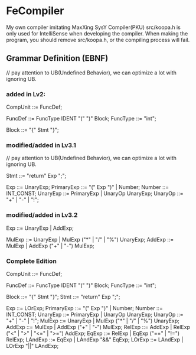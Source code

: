 # FeCompiler
My own compiler imitating MaxXing SysY Compiler(PKU)
src/koopa.h is only used for IntelliSense when developing the compiler.
When making the program, you should remove src/koopa.h, or the compiling process will fail.

## Grammar Definition (EBNF)
// pay attention to UB(Undefined Behavior), we can optimize a lot with ignoring UB. 

### added in Lv2:
CompUnit    ::= FuncDef;

FuncDef     ::= FuncType IDENT "(" ")" Block;
FuncType    ::= "int";

Block       ::= "{" Stmt "}";

### modified/added in Lv3.1 
// pay attention to UB(Undefined Behavior), we can optimize a lot with ignoring UB. 

Stmt        ::= "return" Exp ";";

Exp         ::= UnaryExp;
PrimaryExp  ::= "(" Exp ")" | Number;
Number      ::= INT_CONST;
UnaryExp    ::= PrimaryExp | UnaryOp UnaryExp;
UnaryOp     ::= "+" | "-" | "!";

### modified/added in Lv3.2

Exp         ::= UnaryExp | AddExp;

MulExp      ::= UnaryExp | MulExp ("*" | "/" | "%") UnaryExp;
AddExp      ::= MulExp | AddExp ("+" | "-") MulExp;

### Complete Edition
CompUnit    ::= FuncDef;

FuncDef     ::= FuncType IDENT "(" ")" Block;
FuncType    ::= "int";

Block       ::= "{" Stmt "}";
Stmt        ::= "return" Exp ";";

Exp         ::= LOrExp;
PrimaryExp  ::= "(" Exp ")" | Number;
Number      ::= INT_CONST;
UnaryExp    ::= PrimaryExp | UnaryOp UnaryExp;
UnaryOp     ::= "+" | "-" | "!";
MulExp      ::= UnaryExp | MulExp ("*" | "/" | "%") UnaryExp;
AddExp      ::= MulExp | AddExp ("+" | "-") MulExp;
RelExp      ::= AddExp | RelExp ("<" | ">" | "<=" | ">=") AddExp;
EqExp       ::= RelExp | EqExp ("==" | "!=") RelExp;
LAndExp     ::= EqExp | LAndExp "&&" EqExp;
LOrExp      ::= LAndExp | LOrExp "||" LAndExp;
